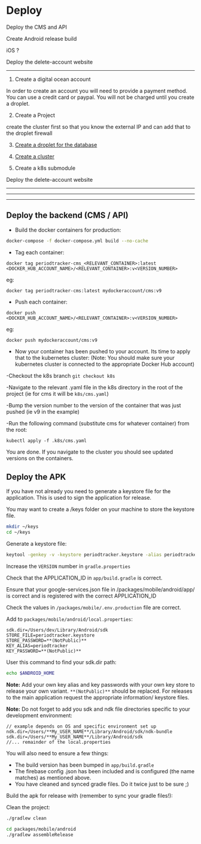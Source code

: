 # Deploy

Deploy the CMS and API

Create Android release build

iOS ?

Deploy the delete-account website

---

1. Create a digital ocean account

In order to create an account you will need to provide a payment method. You can use a credit card or paypal. You will not be charged until you create a droplet.

2. Create a Project

create the cluster first so that you know the external IP and can add that to the droplet firewall

3. [Create a droplet for the database](./database_droplet.md)

4. [Create a cluster](./cluster.md)

5. Create a k8s submodule

Deploy the delete-account website

---

---

---

## Deploy the backend (CMS / API)

- Build the docker containers for production:

```bash
docker-compose -f docker-compose.yml build --no-cache
```

- Tag each container:

```
docker tag periodtracker-cms_<RELEVANT_CONTAINER>:latest <DOCKER_HUB_ACCOUNT_NAME>/<RELEVANT_CONTAINER>:v<VERSION_NUMBER>
```

eg:

```
docker tag periodtracker-cms:latest mydockeraccount/cms:v9
```

- Push each container:

```
docker push <DOCKER_HUB_ACCOUNT_NAME>/<RELEVANT_CONTAINER>:v<VERSION_NUMBER>
```

eg:

```
docker push mydockeraccount/cms:v9
```

- Now your container has been pushed to your account. Its time to apply that to the kubernetes cluster:
  (Note: You should make sure your kubernetes cluster is connected to the appropriate Docker Hub account)

-Checkout the k8s branch `git checkout k8s`

-Navigate to the relevant .yaml file in the k8s directory in the root of the project (ie for cms it will be `k8s/cms.yaml`)

-Bump the version number to the version of the container that was just pushed (ie v9 in the example)

-Run the following command (substitute cms for whatever container) from the root:

```
kubectl apply -f .k8s/cms.yaml
```

You are done. If you navigate to the cluster you should see updated versions on the containers.

## Deploy the APK

If you have not already you need to generate a keystore file for the application. This is used to sign the application for release.

You may want to create a /keys folder on your machine to store the keystore file.

```bash
mkdir ~/keys
cd ~/keys
```

Generate a keystore file:

```bash
keytool -genkey -v -keystore periodtracker.keystore -alias periodtracker -keyalg RSA -keysize 2048 -validity 10000
```

Increase the `VERSION` number in `gradle.properties`

Check that the APPLICATION_ID in `app/build.gradle` is correct.

Ensure that your google-services.json file in /packages/mobile/android/app/ is correct and is registered with the correct APPLICATION_ID

Check the values in `/packages/mobile/.env.production` file are correct.

Add to `packages/mobile/android/local.properties`:

```
sdk.dir=/Users/dev/Library/Android/sdk
STORE_FILE=periodtracker.keystore
STORE_PASSWORD=**(NotPublic)**
KEY_ALIAS=periodtracker
KEY_PASSWORD=**(NotPublic)**
```

User this command to find your sdk.dir path:

```bash
echo $ANDROID_HOME
```

<strong>Note:</strong> Add your own key alias and key passwords with your own key store to release your own variant. `**(NotPublic)**` should be replaced. For releases to the main application request the appropriate information/ keystore files.

<strong>Note:</strong> Do not forget to add you sdk and ndk file directories specific to your development environment:

```
// example depends on OS and specific environment set up
ndk.dir=/Users/**My_USER_NAME**/Library/Android/sdk/ndk-bundle
sdk.dir=/Users/**My_USER_NAME**/Library/Android/sdk
//... remainder of the local.properties
```

You will also need to ensure a few things:

- The build version has been bumped in `app/build.gradle`
- The firebase config .json has been included and is configured (the name matches) as mentioned above.
- You have cleaned and synced gradle files. Do it twice just to be sure ;)

Build the apk for release with (remember to sync your gradle files!):

Clean the project:

```bash
./gradlew clean
```

```bash
cd packages/mobile/android
./gradlew assembleRelease
```
